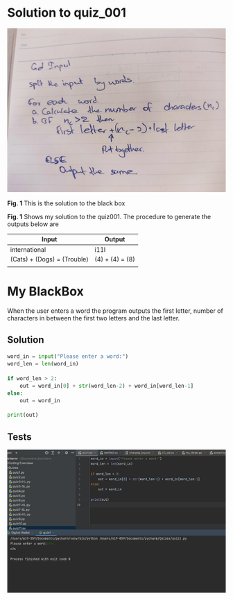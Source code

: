 # Solution to quiz_001

![](https://github.com/thumulakaru/Unit-1/blob/main/Quiz_001.jpg)

**Fig. 1** This is the solution to the black box

**Fig. 1** Shows my solution to the quiz001. The procedure to generate the outputs below are


| Input                       | Output          |
|-----------------------------|-----------------|
|        international        |       i11l      |
| (Cats) + (Dogs) = (Trouble) | (4) + (4) = (8) |
|                             |                 |

# My BlackBox

When the user enters a word the program outputs the first letter, number of characters in between the first two letters and the last letter.

## Solution
```.py
word_in = input("Please enter a word:")
word_len = len(word_in)

if word_len > 2:
    out = word_in[0] + str(word_len-2) + word_in[word_len-1]
else:
    out = word_in

print(out)
```

## Tests
![](https://github.com/thumulakaru/Unit-1/blob/main/Quizes/Quiz%201%20tests.png)
